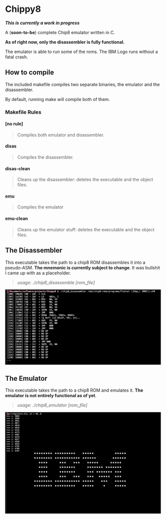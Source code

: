 # Chippy8

**_This is currently a work in progress_**

A (**soon-to-be**) complete Chip8 emulator written in C.

**As of right now, only the disassembler is fully functional.**

The emulator is able to run some of the roms. 
The IBM Logo runs without a fatal crash.

## How to compile
The included makefile compiles two separate binaries, the emulator and the disassembler.

By default, running make will compile both of them.

### Makefile Rules

#### [no rule]
>	Compiles both emulator and disassembler.

#### disas
>	Compiles the disassembler.

#### disas-clean
>	Cleans up the disassembler: deletes the executable and the object files.

#### emu
>	Compiles the emulator

#### emu-clean
>	Cleans up the emulator stuff: deletes the executable and the object files.

## The Disassembler

This executable takes the path to a chip8 ROM disassembles it into a pseudo-ASM.
**The mnemonic is currently subject to change**. It was bullshit I came up with as a placeholder.

>	*usage: ./chip8_disassemble [rom_file]*

![sample output from the disassembler](doc/screenshots/disass.png)

## The Emulator

This executable takes the path to a chip8 ROM and emulates it.
**The emulator is not entirely functional as of yet**.

>	*usage: ./chip8_emulator [rom_file]*

![the emulator running the IBM logo!](doc/screenshots/IBM_logo.png)
